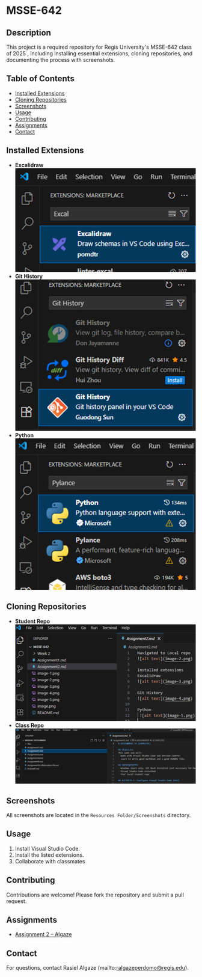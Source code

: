 # MSSE-642
## Description
This project is a required repository for Regis University's MSSE-642 class of 2025 , including installing essential extensions, cloning repositories, and documenting the process with screenshots.

## Table of Contents
- [Installed Extensions](#installed-extensions)
- [Cloning Repositories](#cloning-repositories)
- [Screenshots](#screenshots)
- [Usage](#usage)
- [Contributing](#contributing)
- [Assignments](#assignments)
- [Contact](#contact)

## Installed Extensions
- **Excalidraw**  
  ![Excalidraw](./Resources%20Folder/Screenshots/image-1.png)
- **Git History**  
  ![Git History](./Resources%20Folder/Screenshots/image-2.png)
- **Python**  
  ![Python](./Resources%20Folder/Screenshots/image-3.png)

## Cloning Repositories
- **Student Repo**  
  ![Student Repo](./Resources%20Folder/Screenshots/image-4.png)
- **Class Repo**  
  ![Class Repo](./Resources%20Folder/Screenshots/image-5.png)

## Screenshots
All screenshots are located in the `Resources Folder/Screenshots` directory.

## Usage
1. Install Visual Studio Code.
2. Install the listed extensions.
3. Collaborate with classmates

## Contributing
Contributions are welcome! Please fork the repository and submit a pull request.

## Assignments
- [Assignment 2 – Algaze](./Assignment2-Algaze.md)

## Contact
For questions, contact Rasiel Algaze (mailto:ralgazeperdomo@regis.edu).
